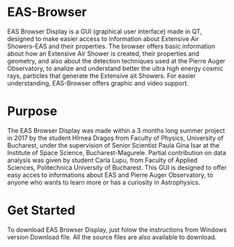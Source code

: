 # EAS-Browser

EAS Browser Display is a GUI (graphical user interface) made in QT, designed to make easier access to information about Extensive Air Showers-EAS and their properties. The browser offers basic information about how an Extensive Air Shower is created, their properties and geometry, and also about the detection techniques used at the Pierre Auger Observatory, to analize and understand better the ultra high energy cosmic rays, particles that generate the Extensive ait Showers.
For easier understanding, EAS-Browser offers graphic and video support. 

# Purpose

The EAS Browser Display was made within a 3 months long summer project in 2017 by the student Hîrnea Dragoș from Faculty of Physics, University of Bucharest, under the supervision of Senior Scientist Paula Gina Isar at the Institute of Space Science, Bucharest-Magurele. Partial contribution on data analysis was given by student Carla Lupu, from Faculty of Applied Sciences, Politechnica University of Bucharest. This GUI is designed to offer easy acces to informations about EAS and Pierre Auger Observatory, to anyone who wants to learn more or has a curiosity in Astrophysics.

# Get Started

To download EAS Browser Display, just folow the instructions from Windows version Download file. All the source files are also available to download. 
